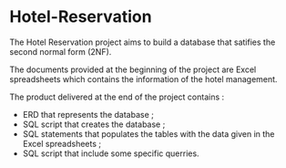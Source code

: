 # Hotel-Reservation

The Hotel Reservation project aims to build a database that satifies the second normal form (2NF).

The documents provided at the beginning of the project are Excel spreadsheets which contains the information of the hotel management.

The product delivered at the end of the project contains :
+ ERD that represents the database ;
+ SQL script that creates the database ;
+ SQL statements that populates the tables with the data given in the Excel spreadsheets ;
+ SQL script that include some specific querries.
